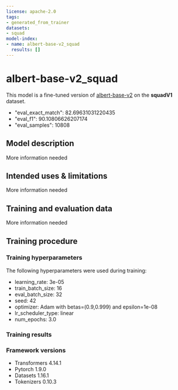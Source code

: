 ```yaml
---
license: apache-2.0
tags:
- generated_from_trainer
datasets:
- squad
model-index:
- name: albert-base-v2_squad
  results: []
---
```


<!-- This model card has been generated automatically according to the information the Trainer had access to. You
should probably proofread and complete it, then remove this comment. -->

# albert-base-v2_squad

This model is a fine-tuned version of [albert-base-v2](https://huggingface.co/albert-base-v2) on the **squadV1** dataset.
- "eval_exact_match": 82.69631031220435
- "eval_f1": 90.10806626207174
- "eval_samples": 10808
## Model description

More information needed

## Intended uses & limitations

More information needed

## Training and evaluation data

More information needed

## Training procedure

### Training hyperparameters

The following hyperparameters were used during training:
- learning_rate: 3e-05
- train_batch_size: 16
- eval_batch_size: 32
- seed: 42
- optimizer: Adam with betas=(0.9,0.999) and epsilon=1e-08
- lr_scheduler_type: linear
- num_epochs: 3.0

### Training results



### Framework versions

- Transformers 4.14.1
- Pytorch 1.9.0
- Datasets 1.16.1
- Tokenizers 0.10.3
